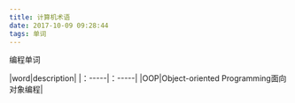 ```yaml
---
title: 计算机术语
date: 2017-10-09 09:28:44
tags: 单词
---
```


编程单词

|word|description|
|：-----|：-----|
|OOP|Object-oriented Programming面向对象编程|


